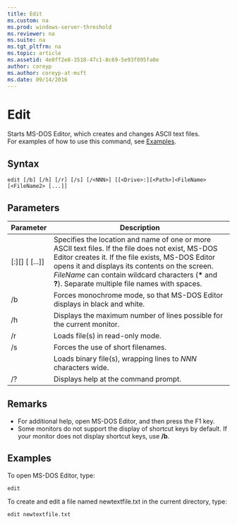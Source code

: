 ```yaml
---
title: Edit
ms.custom: na
ms.prod: windows-server-threshold
ms.reviewer: na
ms.suite: na
ms.tgt_pltfrm: na
ms.topic: article
ms.assetid: 4e0ff2e8-3518-47c1-8c69-5e93f895fa0e
author: coreyp
ms.author: coreyp-at-msft
ms.date: 09/14/2016
---
```

# Edit
Starts MS-DOS Editor, which creates and changes ASCII text files.  
For examples of how to use this command, see [Examples](#BKMK_examples).  
## Syntax  
```  
edit [/b] [/h] [/r] [/s] [/<NNN>] [[<Drive>:][<Path>]<FileName> [<FileName2> [...]]  
```  
## Parameters  
|Parameter|Description|  
|-------------|---------------|  
|[<Drive>:][<Path>]<FileName> [<FileName2> [...]]|Specifies the location and name of one or more ASCII text files. If the file does not exist, MS-DOS Editor creates it. If the file exists, MS-DOS Editor opens it and displays its contents on the screen. *FileName* can contain wildcard characters (**\*** and **?**). Separate multiple file names with spaces.|  
|/b|Forces monochrome mode, so that MS-DOS Editor displays in black and white.|  
|/h|Displays the maximum number of lines possible for the current monitor.|  
|/r|Loads file(s) in read-only mode.|  
|/s|Forces the use of short filenames.|  
|<NNN>|Loads binary file(s), wrapping lines to *NNN* characters wide.|  
|/?|Displays help at the command prompt.|  
## Remarks  
-   For additional help, open MS-DOS Editor, and then press the F1 key.  
-   Some monitors do not support the display of shortcut keys by default. If your monitor does not display shortcut keys, use **/b**.  
## <a name="BKMK_examples"></a>Examples  
To open MS-DOS Editor, type:  
```  
edit  
```  
To create and edit a file named newtextfile.txt in the current directory, type:  
```  
edit newtextfile.txt  
```  
